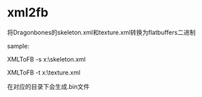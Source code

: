 # xml2fb
将Dragonbones的skeleton.xml和texture.xml转换为flatbuffers二进制

sample:

XMLToFB -s x:\skeleton.xml

XMLToFB -t x:\texture.xml

在对应的目录下会生成.bin文件
